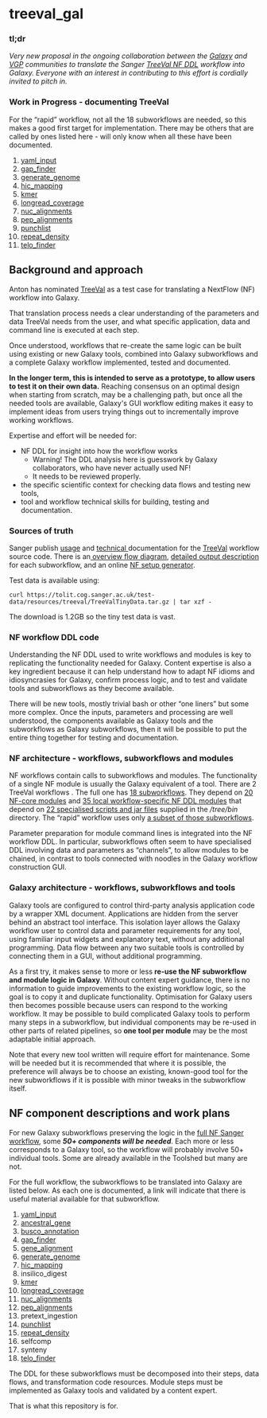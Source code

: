 # treeval_gal

### tl;dr
*Very new proposal in the ongoing collaboration between the [Galaxy](https://galaxyproject.org/) and [VGP](https://vertebrategenomesproject.org/) communities to 
translate the Sanger [TreeVal NF DDL](https://github.com/sanger-tol/treeval/tree/dev) workflow into Galaxy. Everyone with an interest in contributing to
this effort is cordially invited to pitch in.*

### Work in Progress - documenting TreeVal

For the “rapid” workflow, not all the 18 subworkflows are needed, so this makes a good first target for implementation.
There may be others that are called by ones listed here - will only know when all these have been documented.

1. [yaml_input](yaml_input)
4. [gap_finder](gap_finder)
6.  [generate_genome](generate_genome)
7. [hic_mapping](hic_mapping)
9. [kmer](kmer)
10. [longread_coverage](longread_coverage)
11. [nuc_alignments](nuc_alignments)
12. [pep_alignments](pep_alignments)
14. [punchlist](punchlist)
15. [repeat_density](repeat_density)
18. [telo_finder](telo_finder)


<h2>Background and approach</h2>

Anton has nominated [TreeVal](https://github.com/sanger-tol/treeval/tree/dev) as a test case for translating a NextFlow (NF) workflow into Galaxy.

That translation process needs a clear understanding of the parameters and data TreeVal needs from the user, and what specific application, data and command line is executed at each step.

Once understood, workflows that re-create the same logic can be built using existing or new Galaxy tools, combined into Galaxy subworkflows and a complete Galaxy workflow implemented, tested and documented.

**In the longer term, this is intended to serve as a prototype, to allow users to test it on their own data.**
Reaching consensus on an optimal design when starting from scratch, may be a challenging path, but once all the needed tools are available, Galaxy's GUI workflow editing makes it easy to implement ideas
from users trying things out to incrementally improve working workflows.


Expertise and effort will be needed for:

* NF DDL for insight into how the workflow works
  * Warning! The DDL analysis here is guesswork by Galaxy collaborators, who have never actually used NF!
  * It needs to be reviewed properly.
* the specific scientific context for checking data flows and testing new tools,
* tool and workflow technical skills for building, testing and documentation.

<h3>Sources of truth</h3>

Sanger publish [usage](https://pipelines.tol.sanger.ac.uk/treeval/dev/usage) and [technical ](https://github.com/sanger-tol/treeval/blob/dev/docs/usage.md)documentation for the [TreeVal](https://github.com/sanger-tol/treeval/tree/dev) workflow source code. There is an[ overview flow diagram](https://raw.githubusercontent.com/sanger-tol/treeval/dev/docs/images/v1-1-0/treeval_1_1_0_full_diagram.png), [detailed output description](https://github.com/sanger-tol/treeval/blob/dev/docs/output.md) for each subworkflow, and an online [NF setup generator](https://pipelines.tol.sanger.ac.uk/launch?id=1700725399_4e71a73a94cf).

Test data is available using:

```
curl https://tolit.cog.sanger.ac.uk/test-data/resources/treeval/TreeValTinyData.tar.gz | tar xzf -
```

The download is 1.2GB so the tiny test data is vast.

<h3>NF workflow DDL code</h3>

Understanding the NF DDL used to write workflows and modules is key to replicating the functionality needed for Galaxy. Content expertise is also a key ingredient because it can help understand how to adapt NF idioms and idiosyncrasies for Galaxy, confirm process logic, and to test and validate tools and subworkflows as they become available.

There will be new tools, mostly trivial bash or other “one liners” but some more complex. Once the inputs, parameters and processing are well understood, the components available as Galaxy tools and the subworkflows as Galaxy subworkflows, then it will be possible to put the entire thing together for testing and documentation.

<h3>NF architecture - workflows, subworkflows and modules</h3>


NF workflows contain calls to subworkflows and modules. The functionality of a single NF module is usually the Galaxy equivalent of a tool. There are 2 TreeVal workflows . The full one has [18 subworkflows](https://github.com/sanger-tol/treeval/tree/dev/subworkflows/local). They depend on [20 NF-core modules](https://github.com/sanger-tol/treeval/tree/dev/modules/nf-core) and [35 local workflow-specific NF DDL modules](https://github.com/sanger-tol/treeval/tree/dev/subworkflows/local) that depend on [22 specialised scripts and jar files](https://github.com/sanger-tol/treeval/tree/dev/bin) supplied in the _/tree/bin_ directory.  The “rapid” workflow uses only [a subset of those subworkflows](https://github.com/sanger-tol/treeval/blob/dev/workflows/treeval_rapid.nf).

Parameter preparation for module command lines is integrated into the NF workflow DDL. In particular, subworkflows often seem to have specialised DDL involving data and parameters as “channels”, to allow modules to be chained, in contrast to tools connected with noodles in the Galaxy workflow construction GUI.

<h3>Galaxy architecture - workflows, subworkflows and tools</h3>

Galaxy tools are configured to control third-party analysis application code by a wrapper XML document. Applications are hidden from the server behind an abstract tool interface. This isolation layer allows the 
Galaxy workflow user to control data and parameter requirements for any tool, using familiar input widgets and explanatory text, without any additional programming. Data flow between any two suitable tools is controlled by connecting them in a GUI, without additional programming.  

As a first try, it makes sense to more or less **re-use the NF subworkflow and module logic in Galaxy**.
Without content expert guidance, there is no information to guide improvements to the existing workflow logic, so the goal is to copy it and duplicate functionality.
Optimisation for Galaxy users then becomes possible because users can respond to the working workflow. It may be possible to build complicated Galaxy tools to perform many steps in a subworkflow, but individual components may be re-used in other parts of related pipelines, so **one tool per module** may be the most adaptable initial approach.

Note that every new tool written will require effort for maintenance. Some will be needed but it is recommended that where it is possible,
the preference will always be to choose an existing, known-good tool for the new subworkflows if it is possible with minor tweaks in the subworkflow itself.


<h2>NF component descriptions and work plans</h2>

For new Galaxy subworkflows preserving the logic in
the [full NF Sanger workflow](https://raw.githubusercontent.com/sanger-tol/treeval/dev/docs/images/v1-1-0/treeval_1_1_0_full_diagram.png),
some **_50+ components will be needed_**.
Each more or less corresponds to a Galaxy tool, so the workflow will probably involve 50+ individual tools.
Some are already available in the Toolshed but many are not.

For the full workflow, the subworkflows to be translated into Galaxy are listed below.
As each one is documented, a link will indicate that there is useful material available for that subworkflow.

1. [yaml_input](yaml_input)
2. [ancestral_gene](ancestral_gene)
3. [busco_annotation](busco_annotation)
4. [gap_finder](gap_finder)
5. [gene_alignment](gene_alignment)
6. [generate_genome](generate_genome)
7. [hic_mapping](hic_mapping)
8. insilico_digest
9. [kmer](kmer)
10. [longread_coverage](longread_coverage)
11. [nuc_alignments](nuc_alignments)
12. [pep_alignments](pep_alignments)
13. pretext_ingestion
14. [punchlist](punchlist)
15. [repeat_density](repeat_density)
16. selfcomp
17. synteny
18. [telo_finder](telo_finder)

The DDL for these subworkflows must be decomposed into their steps, data flows, and transformation code resources. Module steps must be implemented as Galaxy tools and validated by a content expert.

That is what this repository is for.
